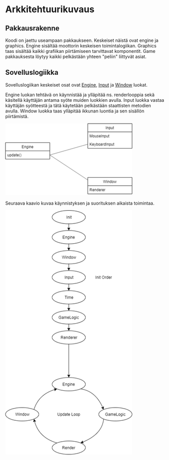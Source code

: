 # Arkkitehtuurikuvaus

## Pakkausrakenne

Koodi on jaettu useampaan pakkaukseen. Keskeiset näistä ovat engine ja graphics. Engine sisältää moottorin keskeisen toimintalogiikan. Graphics taas sisältää kaikki grafiikan piirtämiseen tarvittavat komponentit.
Game pakkauksesta löytyy kaikki pelkästään yhteen "peliin" liittyvät asiat.

## Sovelluslogiikka

Sovelluslogiikan keskeiset osat ovat [Engine](https://github.com/brontto/ot-LightWeightSaurus/blob/master/LightWeightSaurus/src/main/java/engine/Engine.java), 
[Input](https://github.com/brontto/ot-LightWeightSaurus/blob/master/LightWeightSaurus/src/main/java/engine/Input.java) ja [Window](https://github.com/brontto/ot-LightWeightSaurus/blob/master/LightWeightSaurus/src/main/java/engine/Window.java) luokat. 

Engine luokan tehtävä on käynnistää ja ylläpitää ns. renderlooppia sekä käsitellä käyttäjän antama syöte muiden luokkien avulla. Input luokka vastaa käyttäjän syötteestä ja tätä käytetään pelkästään staattisten metodien avulla. Window luokka taas ylläpitää ikkunan luontia ja sen sisällön piirtämistä. 

<img src="https://github.com/brontto/ot-LightWeightSaurus/blob/master/dokumentaatio/Kuvat/alustavatluokat.png?raw=true" width="400">

Seuraava kaavio kuvaa käynnistyksen ja suorituksen aikaista toimintaa. 

<img src="https://github.com/brontto/ot-LightWeightSaurus/blob/master/dokumentaatio/Kuvat/suorituskaavio.png?raw=true" width="400">
